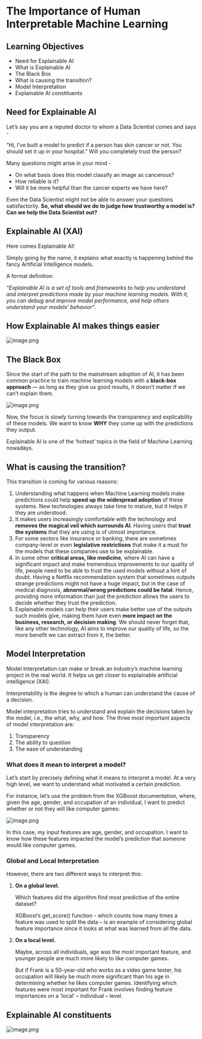 # The Importance of Human Interpretable Machine Learning

## Learning Objectives  

* Need for Explainable AI
* What is Explainable AI
* The Black Box
* What is causing the transition?
* Model Interpretation
* Explainable AI constituents

## Need for Explainable AI

Let’s say you are a reputed doctor to whom a Data Scientist comes and says -

“Hi, I’ve built a model to predict if a person has skin cancer or not. You should set it up in your hospital.” Will you completely trust the person?

Many questions might arise in your mind -

* On what basis does this model classify an image as cancerous?
* How reliable is it?
* Will it be more helpful than the cancer experts we have here?

Even the Data Scientist might not be able to answer your questions satisfactorily. **So, what should we do to judge how trustworthy a model is? Can we help the Data Scientist out?**

## Explainable AI (XAI)

Here comes Explainable AI!

Simply going by the name, it explains what exactly is happening behind the fancy Artificial Intelligence models.

A formal definition:

_“Explainable AI is a set of tools and frameworks to help you understand and interpret predictions made by your machine learning models. With it, you can debug and improve model performance, and help others understand your models’ behavior”_.

## How Explainable AI makes things easier










![image.png](https://dphi-live.s3.amazonaws.com/media_uploads/image_8458ada02f4943ba8c56b636cb86317e.png)






## The Black Box

Since the start of the path to the mainstream adoption of AI, it has been common practice to train machine learning models with a **black-box approach** — as long as they give us good results, it doesn’t matter if we can’t explain them.



![image.png](https://dphi-live.s3.amazonaws.com/media_uploads/image_2f16337541cb4ba8b446a9ec49d57e03.png)


Now, the focus is slowly turning towards the transparency and explicability of these models. We want to know **WHY** they come up with the predictions they output.

Explainable AI is one of the ‘hottest’ topics in the field of Machine Learning nowadays.

## What is causing the transition?

This transition is coming for various reasons:

1. Understanding what happens when Machine Learning models make predictions could help **speed up the widespread adoption** of these systems. New technologies always take time to mature, but it helps if they are understood.
2. It makes users increasingly comfortable with the technology and **removes the magical veil which surrounds AI**. Having users that **trust the systems** that they are using is of utmost importance.
3. For some sectors like insurance or banking, there are sometimes company-level or even **legislative restrictions** that make it a must for the models that these companies use to be explainable.
4. In some other **critical areas, like medicine**, where AI can have a significant impact and make tremendous improvements to our quality of life, people need to be able to trust the used models without a hint of doubt. Having a Netflix recommendation system that sometimes outputs strange predictions might not have a huge impact, but in the case of medical diagnosis, **abnormal/wrong predictions could be fatal**. Hence, providing more information than just the prediction allows the users to decide whether they trust the prediction.
5. Explainable models can help their users make better use of the outputs such models give, making them have even **more impact on the business, research, or decision making**. We should never forget that, like any other technology, AI aims to improve our quality of life, so the more benefit we can extract from it, the better.

## Model Interpretation

Model Interpretation can make or break an industry’s machine learning project in the real world. It helps us get closer to explainable artificial intelligence (XAI).

Interpretability is the degree to which a human can understand the cause of a decision.

Model interpretation tries to understand and explain the decisions taken by the model, i.e., the what, why, and how. The three most important aspects of model interpretation are:

1. Transparency
2. The ability to question
3. The ease of understanding

### What does it mean to interpret a model?

Let’s start by precisely defining what it means to interpret a model. At a very high level, we want to understand what motivated a certain prediction.

For instance, let’s use the problem from the XGBoost documentation, where, given the age, gender, and occupation of an individual, I want to predict whether or not they will like computer games:





![image.png](https://dphi-live.s3.amazonaws.com/media_uploads/image_16bb51617d64436780e4580b864fd268.png)





In this case, my input features are age, gender, and occupation. I want to know how these features impacted the model’s prediction that someone would like computer games.

### Global and Local Interpretation

However, there are two different ways to interpret this:

1.  **On a global level.**  

    Which features did the algorithm find most predictive of the entire dataset?

    XGBoost’s get_score() function - which counts how many times a feature was used to split the data – is an example of considering global feature importance since it looks at what was learned from all the data.
2.  **On a local level.**

    Maybe, across all individuals, age was the most important feature, and younger people are much more likely to like computer games.

    But if Frank is a 50-year-old who works as a video game tester, his occupation will likely be much more significant than his age in determining whether he likes computer games. Identifying which features were most important for Frank involves finding feature importances on a ‘local’ – individual – level.

## Explainable AI constituents

![image.png](https://dphi-live.s3.amazonaws.com/media_uploads/image_ec17afef738c492fbdd1ed1bc46cd266.png)